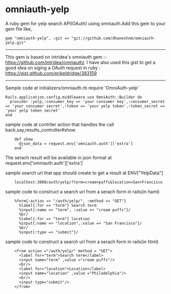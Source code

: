 omniauth-yelp
=============
A ruby gem for yelp search API(OAuth) using omniauth.Add this gem to your gem file like,
```
gem "omniauth-yelp", :git => "git://github.com/dhaneshnm/omniauth-yelp.git"
```
_________________________________________________
This gem is based on intridea's omniauth gem :- https://github.com/intridea/omniauth/.
I have also used this gist to get a good idea on siging a OAuth request in ruby : https://gist.github.com/erikeldridge/383159
____________________________________________________
Sample code  at initializers/omniauth.rb
require 'OmniAuth-yelp'
```
Rails.application.config.middleware.use OmniAuth::Builder do
  provider :yelp,:consumer_key => 'your consumer key',:consumer_secret => 'your consumer secret',:token => 'your yelp token',:token_secret => 'your yelp token secret'
end
```
sample code at contrller action that handles the call back,say,results_controller#show
```
    def show
      @json_data = request.env['omniauth.auth']['extra']
    end
```
The serach result will be available in json format at request.env['omniauth.auth']['extra']

sample  search url that app should create to get a result at ENV["YelpData"]
```
	localhost:3000/auth/yelp/?term=cream+puffs&location=San+Francisco
```
sample code to construct a search url from a serach form in rails(in haml)
```
    %form{:action => "/auth/yelp/", :method => "GET"}
	  %label{:for => "term"} Search term
	  %input{:name => "term", :value => "cream puffs"}/
	  %br/
	  %label{:for => "term"} location
	  %input{:name => "location",:value => "San Francisco"}/
	  %br/
	  %input{:type => "submit"}/
```
sample code to construct a search url from a serach form in rails(in html)
```
    <from action ="/auth/yelp/" method = "GET">
	  <label for="term">Search term</label>
	  <input name="term" ,value ="cream puffs"/>
	  <br/>
	  <label for="location">Location</label>
	  <input name="location" ,value ="Philadelphia"/>
	  <br/>
	  <input type="submit"/>
    </from>
```
